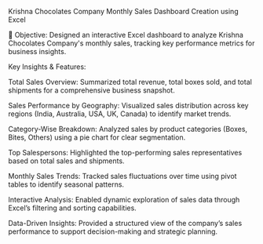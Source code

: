 Krishna Chocolates Company Monthly Sales Dashboard Creation using Excel

🔹 Objective: Designed an interactive Excel dashboard to analyze Krishna Chocolates Company's monthly sales, tracking key performance 
metrics for business insights.

Key Insights & Features:

 Total Sales Overview: Summarized total revenue, total boxes sold, and total shipments for a comprehensive business snapshot.

 Sales Performance by Geography: Visualized sales distribution across key regions (India, Australia, USA, UK, Canada) to identify market trends.

 Category-Wise Breakdown: Analyzed sales by product categories (Boxes, Bites, Others) using a pie chart for clear segmentation.

 Top Salespersons: Highlighted the top-performing sales representatives based on total sales and shipments.

 Monthly Sales Trends: Tracked sales fluctuations over time using pivot tables to identify seasonal patterns.

 Interactive Analysis: Enabled dynamic exploration of sales data through Excel’s filtering and sorting capabilities.

 Data-Driven Insights: Provided a structured view of the company’s sales performance to support decision-making and strategic planning.











